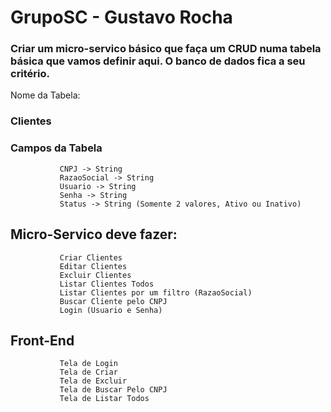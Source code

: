 # GrupoSC - Gustavo Rocha

### Criar um micro-servico básico que faça um CRUD numa tabela básica que vamos definir aqui. O banco de dados fica a seu critério.

Nome da Tabela:
### Clientes

### Campos da Tabela
               CNPJ -> String 
               RazaoSocial -> String 
               Usuario -> String 
               Senha -> String
               Status -> String (Somente 2 valores, Ativo ou Inativo)


## Micro-Servico deve fazer:
               Criar Clientes
               Editar Clientes
               Excluir Clientes
               Listar Clientes Todos
               Listar Clientes por um filtro (RazaoSocial)
               Buscar Cliente pelo CNPJ
               Login (Usuario e Senha)


## Front-End
               Tela de Login 
               Tela de Criar
               Tela de Excluir 
               Tela de Buscar Pelo CNPJ
               Tela de Listar Todos

